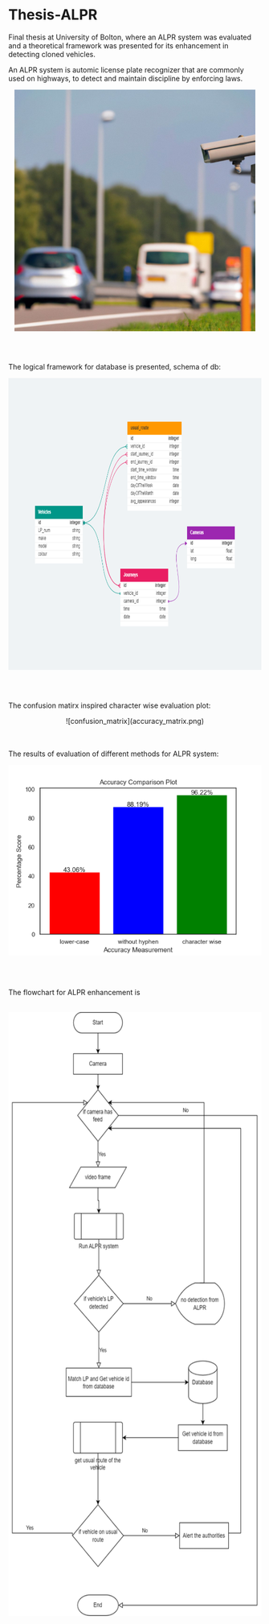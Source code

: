 # Thesis-ALPR
Final thesis at University of Bolton, where an ALPR system was evaluated and a theoretical framework was presented for its enhancement in detecting cloned vehicles.
<br>

An ALPR system is automic license plate recognizer that are commonly used on highways, to detect and maintain discipline by enforcing laws.
<br>
<p align="center">
<a href="url"><img src="ALPR.jpg" align="center" height="480" width="480" ></a>
</p>
  <br>
</br>

The logical framework for database is presented, schema of db:
</br>
<p align="center">
<a href="url"><img src="DB_vehicle_identification.png" align="center" height="580" width="540" ></a>
</p>
<br>
</br>



The confusion matirx inspired character wise evaluation plot:
</br>
<p align="center">
![confusion_matrix](accuracy_matrix.png)
</p>
</br>

</br>
The results of evaluation of different methods for ALPR system:
<p align="center">
  <img src="https://github.com/nauman-akram/Thesis-ALPR/blob/main/comparison%20plot.png" />
</p>
</br>

</br>

The flowchart for ALPR enhancement is 
</br>
</br>
<p align="center">
<a href="url"><img src="project_flowchart.png" align="center" height="1200" width="680" ></a>
</p>

